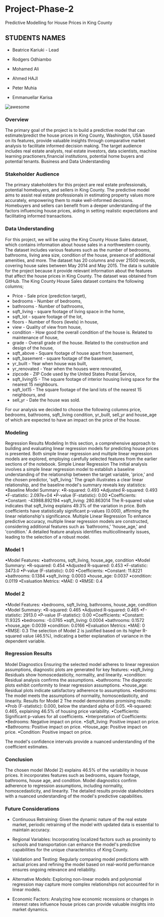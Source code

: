 # Project-Phase-2
Predictive Modelling for House Prices in King County

## STUDENTS NAMES

- Beatrice Kariuki   - Lead

- Rodgers Odhiambo

- Mohamed Ali

- Ahmed HAJI

- Peter Muhia

- Emmanuellar Karisa


![awesome](https://images.unsplash.com/photo-1560518883-ce09059eeffa?w=500&auto=format&fit=crop&q=60&ixlib=rb-4.0.3&ixid=M3wxMjA3fDB8MHxzZWFyY2h8Mnx8aG91c2UlMjByZW50YWx8ZW58MHx8MHx8fDA%3D)


### Overview
The primary goal of the project is to build a predictive model that can estimate/predict the house prices in King County, Washington, USA based on its features, provide valuable insights through comparative market analysis to facilitate informed decision making. The target audience includes real estate analysts, real estate investors, data scientists, machine learning practioners,financial institutions, potential home buyers and potential tenants.
Business and Data Understanding

### Stakeholder Audience
The primary stakeholders for this project are real estate professionals, potential homebuyers, and sellers in King County. The predictive model aims to assist real estate professionals in estimating property values more accurately, empowering them to make well-informed decisions. Homebuyers and sellers can benefit from a deeper understanding of the factors influencing house prices, aiding in setting realistic expectations and facilitating informed transactions.

### Data Understanding
For this project, we will be using the King County House Sales dataset, which contains information about house sales in a northwestern county. The dataset includes various features such as the number of bedrooms, bathrooms, living area size, condition of the house, presence of additional amenities, and more.
The dataset has 20 columns and over 21500 records, covering house sales between May 2014 and May 2015. The data is suitable for the project because it provide relevant information about the features that affect the house prices in King County. The dataset was obtained from GitHub.
The King County House Sales dataset contains the following columns;
- Price - Sale price (prediction target),
- bedrooms - Number of bedrooms,
- bathrooms - Number of bathrooms,
- sqft_living - square footage of living space in the home,
- sqft_lot - square footage of the lot,
- floors - Number of floors (levels) in house,
- view - Quality of view from house,
- condition - How good the overall condition of the house is. Related to maintenance of house,
- grade - Overall grade of the house. Related to the construction and design of the house,
- sqft_above - Square footage of house apart from basement,
- sqft_basement - square footage of the basement,
- yr_built - Year when house was built,
- yr_renovated - Year when the houses were renovated,
- zipcode - ZIP Code used by the United States Postal Service,
- sqft_living15 - The square footage of interior housing living space for the nearest 15 neighbours.
- sqft_lot15 - The square footage of the land lots of the nearest 15 neighbours, and
- sell_yr - Date the house was sold.

For our analysis we decided to choose the following columns price, bedrooms, bathrooms, sqft_living condition, yr_built, sell_yr and house_age of which are expected to have an impact on the price of the house.

### Modeling
Regression Results
Modeling
In this section, a comprehensive approach to building and evaluating linear regression models for predicting house prices is presented. Both simple linear regression and multiple linear regression models are explored, employing carefully selected features from the earlier sections of the notebook.
Simple Linear Regression
The initial analysis involves a simple linear regression model to establish a baseline understanding of the relationship between the target variable, 'price,' and the chosen predictor, 'sqft_living.' The graph illustrates a clear linear relationship, and the baseline model's summary reveals key statistics:
•Baseline Model Summary:
 •R-squared: 0.493
 •Adjusted R-squared: 0.493
 •F-statistic: 2.097e+04
 •P-value (F-statistic): 0.00
 •Coefficients:
 •Constant: -43988.892194
 •sqft_living: 280.863014
The R-squared value indicates that sqft_living explains 49.3% of the variation in price. Both coefficients have statistically significant p-values (0.000), affirming the linear relationship's significance.
Multiple Linear Regression
To enhance predictive accuracy, multiple linear regression models are constructed, considering additional features such as 'bathrooms,' 'house_age,' and 'condition.' A detailed feature analysis identifies multicollinearity issues, leading to the selection of a robust model.
### Model 1
•Model Features:
•bathrooms, sqft_living, house_age, condition
•Model Summary:
•R-squared: 0.454
•Adjusted R-squared: 0.453
•F-statistic: 3473.0
•P-value (F-statistic): 0.00
•Coefficients:
•Constant: 11.8221
•bathrooms: 0.1384
•sqft_living: 0.0003
•house_age: 0.0037
•condition: 0.0119
•Evaluation Metrics:
•MAE: 0
•RMSE: 0.4

### Model 2
•Model Features:
•bedrooms, sqft_living, bathrooms, house_age, condition
•Model Summary:
•R-squared: 0.465
•Adjusted R-squared: 0.465
•F-statistic: 2913.0
•P-value (F-statistic): 0.00
•Coefficients:
•Constant: 11.9325
•bedrooms: -0.0765
•sqft_living: 0.0004
•bathrooms: 0.1572
•house_age: 0.0039
•condition: 0.0166
•Evaluation Metrics:
•MAE: 0
•RMSE: 0.3
The selection of Model 2 is justified based on its higher R-squared value (46.5%), indicating a better explanation of variance in the dependent variable.

### Regression Results
Model Diagnostics
Ensuring the selected model adheres to linear regression assumptions, diagnostic plots are generated for key features:
•sqft_living: Residuals show homoscedasticity, normality, and linearity.
•condition: Residual analysis confirms the assumptions.
•bathrooms: The diagnostic plots exhibit conformity to linear regression assumptions.
•house_age: Residual plots indicate satisfactory adherence to assumptions.
•bedrooms: The model meets the assumptions of normality, homoscedasticity, and linearity.
Results for Model 2
The model demonstrates promising results:
•Prob (F-statistic): 0.000, below the standard alpha of 0.05.
•R-squared: 0.465, explaining 46.5% of housing price variability.
•Coefficients: Significant p-values for all coefficients.
•Interpretation of Coefficients:
•Bedrooms: Negative impact on price.
•Sqft_living: Positive impact on price.
•Bathrooms: Positive impact on price.
•House_age: Positive impact on price.
•Condition: Positive impact on price.

The model's confidence intervals provide a nuanced understanding of the coefficient estimates.

### Conclusion
The chosen model (Model 2) explains 46.5% of the variability in house prices. It incorporates features such as bedrooms, square footage, bathrooms, house age, and condition. Model diagnostics confirm adherence to regression assumptions, including normality, homoscedasticity, and linearity. The detailed results provide stakeholders with a nuanced understanding of the model's predictive capabilities.

### Future Considerations
- Continuous Retraining: Given the dynamic nature of the real estate market, periodic retraining of the model with updated data is essential to maintain accuracy.

- Regional Variables: Incorporating localized factors such as proximity to schools and transportation can enhance the model's predictive capabilities for the unique characteristics of King County.

- Validation and Testing: Regularly comparing model predictions with actual prices and refining the model based on real-world performance ensures ongoing relevance and reliability.

- Alternative Models: Exploring non-linear models and polynomial regression may capture more complex relationships not accounted for in linear models.

- Economic Factors: Analyzing how economic recessions or changes in interest rates influence house prices can provide valuable insights into market dynamics.


